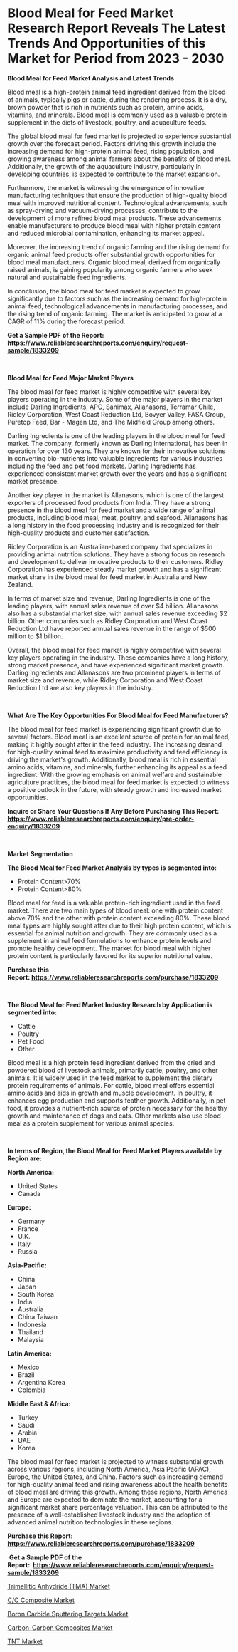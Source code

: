 <p><h1>Blood Meal for Feed Market Research Report Reveals The Latest Trends And Opportunities of this Market for Period from 2023 - 2030</h1></p><p><strong>Blood Meal for Feed Market Analysis and Latest Trends</strong></p>
<p><p>Blood meal is a high-protein animal feed ingredient derived from the blood of animals, typically pigs or cattle, during the rendering process. It is a dry, brown powder that is rich in nutrients such as protein, amino acids, vitamins, and minerals. Blood meal is commonly used as a valuable protein supplement in the diets of livestock, poultry, and aquaculture feeds.</p><p>The global blood meal for feed market is projected to experience substantial growth over the forecast period. Factors driving this growth include the increasing demand for high-protein animal feed, rising population, and growing awareness among animal farmers about the benefits of blood meal. Additionally, the growth of the aquaculture industry, particularly in developing countries, is expected to contribute to the market expansion.</p><p>Furthermore, the market is witnessing the emergence of innovative manufacturing techniques that ensure the production of high-quality blood meal with improved nutritional content. Technological advancements, such as spray-drying and vacuum-drying processes, contribute to the development of more refined blood meal products. These advancements enable manufacturers to produce blood meal with higher protein content and reduced microbial contamination, enhancing its market appeal.</p><p>Moreover, the increasing trend of organic farming and the rising demand for organic animal feed products offer substantial growth opportunities for blood meal manufacturers. Organic blood meal, derived from organically raised animals, is gaining popularity among organic farmers who seek natural and sustainable feed ingredients.</p><p>In conclusion, the blood meal for feed market is expected to grow significantly due to factors such as the increasing demand for high-protein animal feed, technological advancements in manufacturing processes, and the rising trend of organic farming. The market is anticipated to grow at a CAGR of 11% during the forecast period.</p></p>
<p><strong>Get a Sample PDF of the Report:&nbsp; <a href="https://www.reliableresearchreports.com/enquiry/request-sample/1833209">https://www.reliableresearchreports.com/enquiry/request-sample/1833209</a></strong></p>
<p>&nbsp;</p>
<p><strong>Blood Meal for Feed Major Market Players</strong></p>
<p><p>The blood meal for feed market is highly competitive with several key players operating in the industry. Some of the major players in the market include Darling Ingredients, APC, Sanimax, Allanasons, Terramar Chile, Ridley Corporation, West Coast Reduction Ltd, Bovyer Valley, FASA Group, Puretop Feed, Bar - Magen Ltd, and The Midfield Group among others.</p><p>Darling Ingredients is one of the leading players in the blood meal for feed market. The company, formerly known as Darling International, has been in operation for over 130 years. They are known for their innovative solutions in converting bio-nutrients into valuable ingredients for various industries including the feed and pet food markets. Darling Ingredients has experienced consistent market growth over the years and has a significant market presence.</p><p>Another key player in the market is Allanasons, which is one of the largest exporters of processed food products from India. They have a strong presence in the blood meal for feed market and a wide range of animal products, including blood meal, meat, poultry, and seafood. Allanasons has a long history in the food processing industry and is recognized for their high-quality products and customer satisfaction.</p><p>Ridley Corporation is an Australian-based company that specializes in providing animal nutrition solutions. They have a strong focus on research and development to deliver innovative products to their customers. Ridley Corporation has experienced steady market growth and has a significant market share in the blood meal for feed market in Australia and New Zealand.</p><p>In terms of market size and revenue, Darling Ingredients is one of the leading players, with annual sales revenue of over $4 billion. Allanasons also has a substantial market size, with annual sales revenue exceeding $2 billion. Other companies such as Ridley Corporation and West Coast Reduction Ltd have reported annual sales revenue in the range of $500 million to $1 billion.</p><p>Overall, the blood meal for feed market is highly competitive with several key players operating in the industry. These companies have a long history, strong market presence, and have experienced significant market growth. Darling Ingredients and Allanasons are two prominent players in terms of market size and revenue, while Ridley Corporation and West Coast Reduction Ltd are also key players in the industry.</p></p>
<p>&nbsp;</p>
<p><strong>What Are The Key Opportunities For Blood Meal for Feed Manufacturers?</strong></p>
<p><p>The blood meal for feed market is experiencing significant growth due to several factors. Blood meal is an excellent source of protein for animal feed, making it highly sought after in the feed industry. The increasing demand for high-quality animal feed to maximize productivity and feed efficiency is driving the market's growth. Additionally, blood meal is rich in essential amino acids, vitamins, and minerals, further enhancing its appeal as a feed ingredient. With the growing emphasis on animal welfare and sustainable agriculture practices, the blood meal for feed market is expected to witness a positive outlook in the future, with steady growth and increased market opportunities.</p></p>
<p><strong>Inquire or Share Your Questions If Any Before Purchasing This Report: <a href="https://www.reliableresearchreports.com/enquiry/pre-order-enquiry/1833209">https://www.reliableresearchreports.com/enquiry/pre-order-enquiry/1833209</a></strong></p>
<p>&nbsp;</p>
<p><strong>Market Segmentation</strong></p>
<p><strong>The Blood Meal for Feed Market Analysis by types is segmented into:</strong></p>
<p><ul><li>Protein Content>70%</li><li>Protein Content>80%</li></ul></p>
<p><p>Blood meal for feed is a valuable protein-rich ingredient used in the feed market. There are two main types of blood meal: one with protein content above 70% and the other with protein content exceeding 80%. These blood meal types are highly sought after due to their high protein content, which is essential for animal nutrition and growth. They are commonly used as a supplement in animal feed formulations to enhance protein levels and promote healthy development. The market for blood meal with higher protein content is particularly favored for its superior nutritional value.</p></p>
<p><strong>Purchase this Report:&nbsp;<a href="https://www.reliableresearchreports.com/purchase/1833209">https://www.reliableresearchreports.com/purchase/1833209</a></strong></p>
<p>&nbsp;</p>
<p><strong>The Blood Meal for Feed Market Industry Research by Application is segmented into:</strong></p>
<p><ul><li>Cattle</li><li>Poultry</li><li>Pet Food</li><li>Other</li></ul></p>
<p><p>Blood meal is a high protein feed ingredient derived from the dried and powdered blood of livestock animals, primarily cattle, poultry, and other animals. It is widely used in the feed market to supplement the dietary protein requirements of animals. For cattle, blood meal offers essential amino acids and aids in growth and muscle development. In poultry, it enhances egg production and supports feather growth. Additionally, in pet food, it provides a nutrient-rich source of protein necessary for the healthy growth and maintenance of dogs and cats. Other markets also use blood meal as a protein supplement for various animal species.</p></p>
<p>&nbsp;</p>
<p><strong>In terms of Region, the Blood Meal for Feed Market Players available by Region are:</strong></p>
<p>
    <p> <strong> North America: </strong>
        <ul>
            <li>United States</li>
            <li>Canada</li>
        </ul>
        </p> 
    <p> <strong> Europe: </strong>
        <ul>
            <li>Germany</li>
            <li>France</li>
            <li>U.K.</li>
            <li>Italy</li>
            <li>Russia</li>
        </ul>
        </p> 
    <p> <strong> Asia-Pacific: </strong>
        <ul>
            <li>China</li>
            <li>Japan</li>
            <li>South Korea</li>
            <li>India</li>
            <li>Australia</li>
            <li>China Taiwan</li>
            <li>Indonesia</li>
            <li>Thailand</li>
            <li>Malaysia</li>
        </ul>
        </p> 
    <p> <strong> Latin America: </strong>
        <ul>
            <li>Mexico</li>
            <li>Brazil</li>
            <li>Argentina Korea</li>
            <li>Colombia</li>
        </ul>
        </p> 
    <p> <strong> Middle East & Africa: </strong>
        <ul>
            <li>Turkey</li>
            <li>Saudi</li>
            <li>Arabia</li>
            <li>UAE</li>
            <li>Korea</li>
        </ul>
    </p>
    </p>
<p><p>The blood meal for feed market is projected to witness substantial growth across various regions, including North America, Asia Pacific (APAC), Europe, the United States, and China. Factors such as increasing demand for high-quality animal feed and rising awareness about the health benefits of blood meal are driving this growth. Among these regions, North America and Europe are expected to dominate the market, accounting for a significant market share percentage valuation. This can be attributed to the presence of a well-established livestock industry and the adoption of advanced animal nutrition technologies in these regions.</p></p>
<p><strong>Purchase this Report: <a href="https://www.reliableresearchreports.com/purchase/1833209">https://www.reliableresearchreports.com/purchase/1833209</a></strong></p>
<p>&nbsp;<strong>Get a Sample PDF of the Report:&nbsp;&nbsp;<a href="https://www.reliableresearchreports.com/enquiry/request-sample/1833209">https://www.reliableresearchreports.com/enquiry/request-sample/1833209</a></strong></p>
<p><strong></strong></p>
<p><p><a href="https://www.linkedin.com/pulse/trimellitic-anhydride-tma-market-research-report-unlocks-ftj4e/">Trimellitic Anhydride (TMA) Market</a></p><p><a href="https://medium.com/@jarredmertz2772/c-c-composite-market-insight-market-trends-growth-forecasted-from-2023-to-2030-3107d43746c0">C/C Composite Market</a></p><p><a href="https://www.linkedin.com/pulse/boron-carbide-sputtering-targets-market-insights-players-forecast/">Boron Carbide Sputtering Targets Market</a></p><p><a href="https://medium.com/@reyeshowell655/carbon-carbon-composites-market-outlook-industry-overview-and-forecast-2023-to-2030-75a02e6284b6">Carbon-Carbon Composites Market</a></p><p><a href="https://www.linkedin.com/pulse/tnt-market-share-amp-new-trends-analysis-report-type-application/">TNT Market</a></p></p>